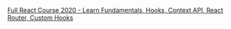 [Full React Course 2020 - Learn Fundamentals, Hooks, Context API, React Router, Custom Hooks](https://youtu.be/4UZrsTqkcW4)
